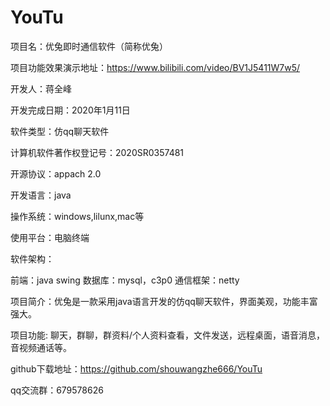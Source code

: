 # YouTu

项目名：优兔即时通信软件（简称优兔）

项目功能效果演示地址：https://www.bilibili.com/video/BV1J5411W7w5/

开发人：蒋全峰

开发完成日期：2020年1月11日

软件类型：仿qq聊天软件

计算机软件著作权登记号：2020SR0357481

开源协议：appach 2.0

开发语言：java

操作系统：windows,lilunx,mac等

使用平台：电脑终端

软件架构：

 前端：java swing 
 数据库：mysql，c3p0
 通信框架：netty
 
项目简介：优兔是一款采用java语言开发的仿qq聊天软件，界面美观，功能丰富强大。

项目功能: 聊天，群聊，群资料/个人资料查看，文件发送，远程桌面，语音消息，音视频通话等。

github下载地址：https://github.com/shouwangzhe666/YouTu

qq交流群：679578626
